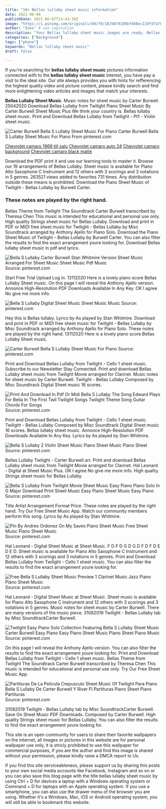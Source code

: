 ```yaml
---
title: "10+ Bellas lullaby sheet music information"
date: 2021-06-04
publishDate: 2021-06-07T13:43:36Z
image: "https://i.pinimg.com/originals/b0/79/18/b079189bfd48ec119fd7a7bcf7f60a46.png"
author: "Ines" # use capitalize
description: "Your Bellas lullaby sheet music images are ready. Bellas lullaby sheet music are a topic that is being searched for and liked by netizens today. You can Get the Bellas lullaby sheet music files here. Get all free photos."
categories: ["Background"]
tags: ["phone"]
keywords: "Bellas lullaby sheet music"
draft: false

---
```


If you're searching for **bellas lullaby sheet music** pictures information connected with to the **bellas lullaby sheet music** interest, you have pay a visit to the ideal  site.  Our site always  provides you with  hints  for refferencing  the highest  quality video and picture  content, please kindly search and find more enlightening video articles and images  that match your interests.

**Bellas Lullaby Sheet Music**. Music notes for sheet music by Carter Burwell. 25042020 Download Bellas Lullaby from Twilight Piano Sheet Music By Carter Burwell Sheet Music Plus We think your country is. Bellas lullaby sheet music. Print and Download Bellas Lullaby from Twilight - Pt1 - Violin sheet music.

![Carter Burwell Bella S Lullaby Sheet Music For Piano](https://i.pinimg.com/originals/e7/bf/7f/e7bf7f3a4b18915ab903b761f5eecdd8.png "Carter Burwell Bella S Lullaby Sheet Music For Piano")
Carter Burwell Bella S Lullaby Sheet Music For Piano From pinterest.com

[Chevrolet camaro 1969 till salu](/chevrolet-camaro-1969-till-salu/)
[Chevrolet camaro auto 24](/chevrolet-camaro-auto-24/)
[Chevrolet camaro background](/chevrolet-camaro-background/)
[Chevrolet camaro black matte](/chevrolet-camaro-black-matte/)

Download the PDF print it and use our learning tools to master it. Browse our 19 arrangements of Bellas Lullaby. Sheet music is available for Piano Alto Saxophone C Instrument and 12 others with 3 scorings and 3 notations in 5 genres. 263521 views added to favorites 731 times. Any distribution outside these means is prohibited. Download the Piano Sheet Music of Twilight - Bellas Lullaby by Burwell Carter.

### These notes are played by the right hand.

Bellas Theme from Twilight The Soundtrack Carter Burwell transcribed by Theresa Chen This music is intended for educational and personal use only. High quality Strings sheet music for Bellas Lullaby. Download and print in PDF or MIDI free sheet music for Twilight - Bellas Lullaby by Misc Soundtrack arranged by Anthony Ajello for Piano Solo. Download the Piano Sheet Music of Twilight - Bellas Lullaby by Burwell Carter. You can also filter the results to find the exact arrangement youre looking for. Download Bellas lullaby sheet music in pdf and lyrics.


![Bella S Lullaby Carter Burwell Stan Whitmire Version Sheet Music Arranged For Sheet Music Sheet Music Pdf Music](https://i.pinimg.com/originals/ef/cf/6b/efcf6b9e6c8c34e1ecfdf03f1607911b.jpg "Bella S Lullaby Carter Burwell Stan Whitmire Version Sheet Music Arranged For Sheet Music Sheet Music Pdf Music")
Source: pinterest.com

Start Free Trial Upload Log in. 13112020 Here is a lovely piano score Bellas Lullaby Sheet music. On this page I will reveal the Anthony Ajello version. Annonce High-Resolution PDF Downloads Available In Any Key. OK I agree No give me more info.

![Bella S Lullaby Digital Sheet Music Sheet Music Music](https://i.pinimg.com/originals/ff/bc/3e/ffbc3ee859e08ec374b73f3ad19dd03d.png "Bella S Lullaby Digital Sheet Music Sheet Music Music")
Source: pinterest.com

Hey this is Bellas lullaby. Lyrics by As played by Stan Whitmire. Download and print in PDF or MIDI free sheet music for Twilight - Bellas Lullaby by Misc Soundtrack arranged by Anthony Ajello for Piano Solo. These notes are played by the right hand. 13112020 Here is a lovely piano score Bellas Lullaby Sheet music.

![Carter Burwell Bella S Lullaby Sheet Music For Piano](https://i.pinimg.com/originals/e7/bf/7f/e7bf7f3a4b18915ab903b761f5eecdd8.png "Carter Burwell Bella S Lullaby Sheet Music For Piano")
Source: pinterest.com

Print and Download Bellas Lullaby from Twilight - Cello 1 sheet music. Subscribe to our Newsletter Stay Connected. Print and download Bellas Lullaby sheet music from Twilight Movie arranged for Clarinet. Music notes for sheet music by Carter Burwell. Twilight - Bellas Lullaby Composed by Misc Soundtrack Digital Sheet music 16 scores.

![Print And Download In Pdf Or Midi Bella S Lullaby The Song Edward Plays For Bella In The First Twil Twilight Songs Twilight Theme Song Guitar Chords For Songs](https://i.pinimg.com/originals/57/d4/ca/57d4cad249cc5abd3b15197e19774bce.png "Print And Download In Pdf Or Midi Bella S Lullaby The Song Edward Plays For Bella In The First Twil Twilight Songs Twilight Theme Song Guitar Chords For Songs")
Source: pinterest.com

Print and Download Bellas Lullaby from Twilight - Cello 1 sheet music. Twilight - Bellas Lullaby Composed by Misc Soundtrack Digital Sheet music 16 scores. Bellas lullaby sheet music. Annonce High-Resolution PDF Downloads Available In Any Key. Lyrics by As played by Stan Whitmire.

![Bella S Lullaby 2 Violin Sheet Music Piano Sheet Music Piano Sheet](https://i.pinimg.com/originals/98/f5/f4/98f5f481d9471b3c678c676b35515632.jpg "Bella S Lullaby 2 Violin Sheet Music Piano Sheet Music Piano Sheet")
Source: pinterest.com

Bellas Lullaby Twilight - Carter Burwell arr. Print and download Bellas Lullaby sheet music from Twilight Movie arranged for Clarinet. Hal Leonard - Digital at Sheet Music Plus. OK I agree No give me more info. High quality Strings sheet music for Bellas Lullaby.

![Bella S Lullaby From Twilight Movie Sheet Music Easy Piano Piano Solo In G Major Download Print Sheet Music Easy Piano Sheet Music Easy Piano](https://i.pinimg.com/originals/53/2b/8f/532b8f12ef720afd031d3d657b468797.gif "Bella S Lullaby From Twilight Movie Sheet Music Easy Piano Piano Solo In G Major Download Print Sheet Music Easy Piano Sheet Music Easy Piano")
Source: pinterest.com

Title Artist Arrangement Format Price. These notes are played by the right hand. Try Our Free Sheet Music App. Watch our community members perform this song. Lyrics by As played by Stan Whitmire.

![Pin By Andres Ordonez On My Saves Piano Sheet Music Free Sheet Music Piano Sheet Music](https://i.pinimg.com/originals/ad/44/63/ad44634829ba74f2a15657468118e3b5.png "Pin By Andres Ordonez On My Saves Piano Sheet Music Free Sheet Music Piano Sheet Music")
Source: pinterest.com

Hal Leonard - Digital Sheet Music at Sheet Music. F D F D G D G D F D F D E D E D. Sheet music is available for Piano Alto Saxophone C Instrument and 12 others with 3 scorings and 3 notations in 5 genres. Print and Download Bellas Lullaby from Twilight - Cello 1 sheet music. You can also filter the results to find the exact arrangement youre looking for.

![Free Bella S Lullaby Sheet Music Preview 1 Clarinet Music Jazz Piano Piano Sheet Music](https://i.pinimg.com/originals/da/c6/0f/dac60f0dd26d8eef4d83d7eb92fd7029.png "Free Bella S Lullaby Sheet Music Preview 1 Clarinet Music Jazz Piano Piano Sheet Music")
Source: pinterest.com

Hal Leonard - Digital Sheet Music at Sheet Music. Sheet music is available for Piano Alto Saxophone C Instrument and 12 others with 3 scorings and 3 notations in 5 genres. Music notes for sheet music by Carter Burwell. There are many versions of the music piece. 31082019 Twilight - Bellas Lullaby tab by Misc SoundtrackCarter Burwell.

![Twilight Easy Piano Solo Collection Featuring Bella S Lullaby Sheet Music Carter Burwell Easy Piano Easy Piano Sheet Music Piano Sheet Piano Music](https://i.pinimg.com/originals/04/41/04/044104e3ade24d608afd93905e3bf607.png "Twilight Easy Piano Solo Collection Featuring Bella S Lullaby Sheet Music Carter Burwell Easy Piano Easy Piano Sheet Music Piano Sheet Piano Music")
Source: pinterest.com

On this page I will reveal the Anthony Ajello version. You can also filter the results to find the exact arrangement youre looking for. Print and Download Bellas Lullaby from Twilight - Cello 1 sheet music. Bellas Theme from Twilight The Soundtrack Carter Burwell transcribed by Theresa Chen This music is intended for educational and personal use only. Try Our Free Sheet Music App.

![Partituras De La Pelicula Crepusculo Sheet Music Of Twilight Para Piano Bella S Lullaby De Carter Burwell Y River Fl Partituras Piano Sheet Piano Partituras](https://i.pinimg.com/originals/b0/79/18/b079189bfd48ec119fd7a7bcf7f60a46.png "Partituras De La Pelicula Crepusculo Sheet Music Of Twilight Para Piano Bella S Lullaby De Carter Burwell Y River Fl Partituras Piano Sheet Piano Partituras")
Source: pinterest.com

31082019 Twilight - Bellas Lullaby tab by Misc SoundtrackCarter Burwell. Save On Sheet Music PDF Downloads. Composed by Carter Burwell. High quality Strings sheet music for Bellas Lullaby. You can also filter the results to find the exact arrangement youre looking for.

This site is an open community for users to share their favorite wallpapers on the internet, all images or pictures in this website are for personal wallpaper use only, it is stricly prohibited to use this wallpaper for commercial purposes, if you are the author and find this image is shared without your permission, please kindly raise a DMCA report to Us.

If you find this site serviceableness, please support us by sharing this posts to your own social media accounts like Facebook, Instagram and so on or you can also save this blog page with the title bellas lullaby sheet music by using Ctrl + D for devices a laptop with a Windows operating system or Command + D for laptops with an Apple operating system. If you use a smartphone, you can also use the drawer menu of the browser you are using. Whether it's a Windows, Mac, iOS or Android operating system, you will still be able to bookmark this website.
